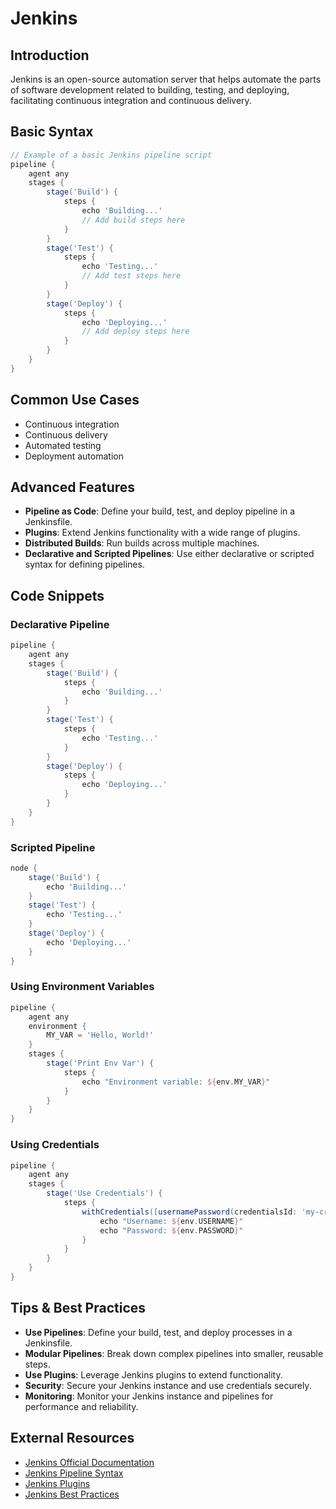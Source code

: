 # Jenkins

## Introduction
Jenkins is an open-source automation server that helps automate the parts of software development related to building, testing, and deploying, facilitating continuous integration and continuous delivery.

## Basic Syntax
```groovy
// Example of a basic Jenkins pipeline script
pipeline {
    agent any
    stages {
        stage('Build') {
            steps {
                echo 'Building...'
                // Add build steps here
            }
        }
        stage('Test') {
            steps {
                echo 'Testing...'
                // Add test steps here
            }
        }
        stage('Deploy') {
            steps {
                echo 'Deploying...'
                // Add deploy steps here
            }
        }
    }
}
```

## Common Use Cases
- Continuous integration
- Continuous delivery
- Automated testing
- Deployment automation

## Advanced Features
- **Pipeline as Code**: Define your build, test, and deploy pipeline in a Jenkinsfile.
- **Plugins**: Extend Jenkins functionality with a wide range of plugins.
- **Distributed Builds**: Run builds across multiple machines.
- **Declarative and Scripted Pipelines**: Use either declarative or scripted syntax for defining pipelines.

## Code Snippets
### Declarative Pipeline
```groovy
pipeline {
    agent any
    stages {
        stage('Build') {
            steps {
                echo 'Building...'
            }
        }
        stage('Test') {
            steps {
                echo 'Testing...'
            }
        }
        stage('Deploy') {
            steps {
                echo 'Deploying...'
            }
        }
    }
}
```

### Scripted Pipeline
```groovy
node {
    stage('Build') {
        echo 'Building...'
    }
    stage('Test') {
        echo 'Testing...'
    }
    stage('Deploy') {
        echo 'Deploying...'
    }
}
```

### Using Environment Variables
```groovy
pipeline {
    agent any
    environment {
        MY_VAR = 'Hello, World!'
    }
    stages {
        stage('Print Env Var') {
            steps {
                echo "Environment variable: ${env.MY_VAR}"
            }
        }
    }
}
```

### Using Credentials
```groovy
pipeline {
    agent any
    stages {
        stage('Use Credentials') {
            steps {
                withCredentials([usernamePassword(credentialsId: 'my-credentials-id', usernameVariable: 'USERNAME', passwordVariable: 'PASSWORD')]) {
                    echo "Username: ${env.USERNAME}"
                    echo "Password: ${env.PASSWORD}"
                }
            }
        }
    }
}
```

## Tips & Best Practices
- **Use Pipelines**: Define your build, test, and deploy processes in a Jenkinsfile.
- **Modular Pipelines**: Break down complex pipelines into smaller, reusable steps.
- **Use Plugins**: Leverage Jenkins plugins to extend functionality.
- **Security**: Secure your Jenkins instance and use credentials securely.
- **Monitoring**: Monitor your Jenkins instance and pipelines for performance and reliability.

## External Resources
- [Jenkins Official Documentation](https://www.jenkins.io/doc/)
- [Jenkins Pipeline Syntax](https://www.jenkins.io/doc/book/pipeline/syntax/)
- [Jenkins Plugins](https://plugins.jenkins.io/)
- [Jenkins Best Practices](https://www.jenkins.io/doc/book/pipeline/pipeline-best-practices/)
